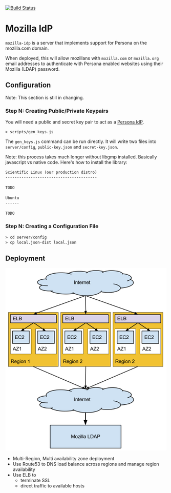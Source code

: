 [![Build Status](https://travis-ci.org/mozilla/vinz-clortho.png?branch=master)](https://travis-ci.org/mozilla/vinz-clortho)

# Mozilla IdP

``mozilla-idp`` is a server that implements support for Persona on the mozilla.com domain.

When deployed, this will allow mozillans with `mozilla.com` or `mozilla.org` email addresses
to authenticate with Persona enabled websites using their Mozilla (LDAP) password.

## Configuration

Note: This section is still in changing. 

### Step N: Creating Public/Private Keypairs

You will need a public and secret key pair to act as a 
[Persona IdP](https://developer.mozilla.org/en-US/docs/Persona/Implementing_a_Persona_IdP). 

    > scripts/gen_keys.js

The `gen_keys.js` command can be run directly. It will write two files into `server/config`, 
`public-key.json` and `secret-key.json`.

Note: this process takes much longer without libgmp installed. Basically javascript vs native
code. Here's how to install the library: 

    Scientific Linux (our production distro)
    ----------------------------------------
    
    TODO

    Ubuntu
    ------

    TODO


### Step N: Creating a Configuration File 

    > cd server/config
    > cp local.json-dist local.json

## Deployment 

![Deployment Diagram](./docs/aws-infrastructure.png)

* Multi-Region, Multi availability zone deployment
* Use Route53 to DNS load balance across regions and manage region availability
* Use ELB to 
    * terminate SSL 
    * direct traffic to available hosts


